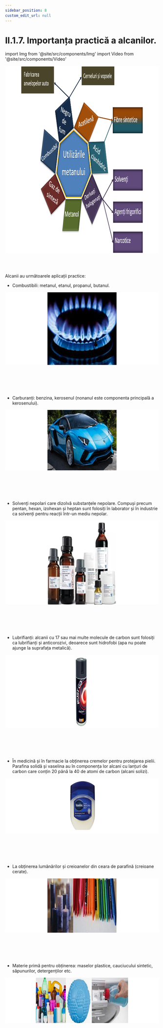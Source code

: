 ```yaml
---
sidebar_position: 8
custom_edit_url: null
---
```


# II.1.7. Importanța practică a alcanilor.



import Img from '@site/src/components/Img'
import Video from '@site/src/components/Video'




<div class="alert alert--primary" role="alert">


<Img className="img-responsive4" src="chimie/clasa10/capitolul2/II-1-7-importanta-practica-a-alcanilor-poza1-schema-mentala-utilizarile-metanului.png" width="1000" height="612" lazy={false} />



</div>



<br></br>



<div class="alert alert--warning" role="alert">

Alcanii au următoarele aplicații practice:

- Combustibili: metanul, etanul, propanul, butanul. 


<Img className="img-responsive4" src="chimie/clasa10/capitolul2/II-1-7-importanta-practica-a-alcanilor-poza2-aplicatiile-practice-ale-alcanilor-combustibili.png" width="1000" height="237" lazy={false} />

<br></br>
<br></br>



- Carburanți: benzina, kerosenul (nonanul este componenta principală a kerosenului).



<Img className="img-responsive4" src="chimie/clasa10/capitolul2/II-1-7-importanta-practica-a-alcanilor-poza3-aplicatiile-practice-ale-alcanilor-carburanti.png" width="1000" height="197" lazy={false} />

<br></br>
<br></br>


- Solvenți nepolari care dizolvă substanțele nepolare. Compuși precum pentan, hexan, izohexan și heptan sunt folosiți în laborator și în industrie ca solvenți pentru reacții într-un mediu nepolar. 


<Img className="img-responsive4" src="chimie/clasa10/capitolul2/II-1-7-importanta-practica-a-alcanilor-poza4-aplicatiile-practice-ale-alcanilor-solventi-nepolari.png" width="1000" height="274" />

<br></br>
<br></br>


- Lubrifianți: alcanii cu 17 sau mai multe molecule de carbon sunt folosiți ca lubrifianți și anticorozivi, deoarece sunt hidrofobi (apa nu poate ajunge la suprafața metalică). 


<Img className="img-responsive4" src="chimie/clasa10/capitolul2/II-1-7-importanta-practica-a-alcanilor-poza5-aplicatiile-practice-ale-alcanilor-lubrifianti.png" width="1000" height="239" />

<br></br>
<br></br>


- În medicină și în farmacie la obținerea cremelor pentru protejarea pielii. Parafina solidă și vaselina au în componența lor alcani cu lanțuri de carbon care conțin 20 până la 40 de atomi de carbon (alcani solizi). 


<Img className="img-responsive4" src="chimie/clasa10/capitolul2/II-1-7-importanta-practica-a-alcanilor-poza6-aplicatiile-practice-ale-alcanilor-obtinerea-cremelor.png" width="1000" height="180" />

<br></br>
<br></br>

- La obținerea lumânărilor și creioanelor din ceara de parafină (creioane cerate).


<Img className="img-responsive4" src="chimie/clasa10/capitolul2/II-1-7-importanta-practica-a-alcanilor-poza7-aplicatiile-practice-ale-alcanilor-obtinerea-lumanarilor-si-creioanelor-din-ceara.png" width="1000" height="177" />

<br></br>
<br></br>



- Materie primă pentru obținerea: maselor plastice, cauciucului sintetic, săpunurilor, detergenților etc.


<Img className="img-responsive4" src="chimie/clasa10/capitolul2/II-1-7-importanta-practica-a-alcanilor-poza8-aplicatiile-practice-ale-alcanilor-obtinerea-maselor-plastice-cauciuc-sintetic-detergenti.png" width="1000" height="148" />





</div>

